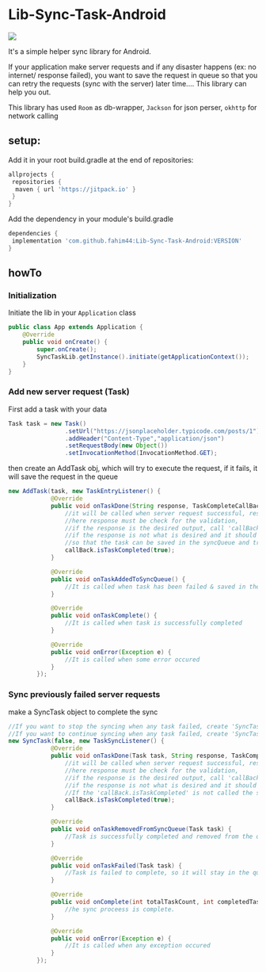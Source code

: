 # Lib-Sync-Task-Android

[![](https://jitpack.io/v/fahim44/Lib-Sync-Task-Android.svg)](https://jitpack.io/#fahim44/Lib-Sync-Task-Android)

It's a simple helper sync library for Android. 

If your application make server requests and if any disaster happens (ex: no internet/ response failed),
you want to save the request in queue so that you can retry the requests (sync with the server) later time.... This library can help you out.

This library has used `Room` as db-wrapper, `Jackson` for json perser, `okhttp` for network calling

## setup:

Add it in your root build.gradle at the end of repositories:
```gradle
allprojects {
 repositories {
  maven { url 'https://jitpack.io' }
 }
}
```
Add the dependency in your module's build.gradle
```gradle
dependencies {
 implementation 'com.github.fahim44:Lib-Sync-Task-Android:VERSION'
}
```

## howTo

### Initialization

Initiate the lib in your `Application` class

```java
public class App extends Application {
    @Override
    public void onCreate() {
        super.onCreate();
        SyncTaskLib.getInstance().initiate(getApplicationContext());
    }
}
```
### Add new server request (Task)
First add a task with your data
```java
Task task = new Task()
                .setUrl("https://jsonplaceholder.typicode.com/posts/1")
                .addHeader("Content-Type","application/json")
                .setRequestBody(new Object())
                .setInvocationMethod(InvocationMethod.GET);
 ```

then create an AddTask obj, which will try to execute the request, if it fails, it will save the request in the queue
```java
new AddTask(task, new TaskEntryListener() {
            @Override
            public void onTaskDone(String response, TaskCompleteCallBack callBack) {
                //it will be called when server request successful, response is the server provided response
                //here response must be check for the validation,
                //if the response is the desired output, call 'callBack.isTaskCompleted(true);' to complete the task
                //if the response is not what is desired and it should try again, please call 'callBack.isTaskCompleted(false);'
                //so that the task can be saved in the syncQueue and tried later
                callBack.isTaskCompleted(true);
            }

            @Override
            public void onTaskAddedToSyncQueue() {
                //It is called when task has been failed & saved in the syncQueue to try again later
            }

            @Override
            public void onTaskComplete() {
                //It is called when task is successfully completed
            }

            @Override
            public void onError(Exception e) {
                //It is called when some error occured
            }
        });
```

### Sync previously failed server requests
make a SyncTask object to complete the sync
```java
//If you want to stop the syncing when any task failed, create 'SyncTask' with firstParam= 'true'
//If you want to continue syncing when any task failed, create 'SyncTask' with firstParam= 'false'
new SyncTask(false, new TaskSyncListener() {
            @Override
            public void onTaskDone(Task task, String response, TaskCompleteCallBack callBack) {
                //it will be called when server request successful, response is the server provided response
                //here response must be check for the validation,
                //if the response is the desired output, call 'callBack.isTaskCompleted(true);' to complete the task
                //if the response is not what is desired and it should try again, please call 'callBack.isTaskCompleted(false);'
                //If the 'callBack.isTaskCompleted' is not called the sync will not proceed to the next task.
                callBack.isTaskCompleted(true);
            }

            @Override
            public void onTaskRemovedFromSyncQueue(Task task) {
                //Task is successfully completed and removed from the queue.
            }

            @Override
            public void onTaskFailed(Task task) {
                //Task is failed to complete, so it will stay in the queue for later try
            }

            @Override
            public void onComplete(int totalTaskCount, int completedTaskCount) {
                //he sync proceess is complete.
            }

            @Override
            public void onError(Exception e) {
                //It is called when any exception occured
            }
        });
```
